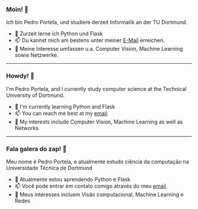 ### Moin! 👋

Ich bin Pedro Portela, und studiere derzeit Informatik an der TU Dortmund.

- 🌱 Zurzeit lerne ich Python und Flask
- 📫 Du kannst mich am bestens unter meiner [E-Mail](mailto:pportela@disroot.org) erreichen.
- 👀 Meine Interesse umfassen u.a. Computer Vision, Machine Learning sowie Netzwerke.
---

### Howdy! 👋

I'm Pedro Portela, and I currently study computer science at the Technical University of Dortmund.

- 🌱 I'm currently learning Python and Flask
- 📫 You can reach me best at my [email](mailto:pportela@disroot.org).
- 👀 My interests include Computer Vision, Machine Learning as well as Networks
---

### Fala galera do zap! 👋

Meu nome é Pedro Portela, e atualmente estudo ciência da computação na Universidade Técnica de Dortmund

- 🌱 Atualmente estou aprendendo Python e Flask
- 📫 Você pode entrar em contato comigo através do meu [email](mailto:pportela@disroot.org).
- 👀 Meus interesses incluem Visão computacional, Machine Learning e Redes
